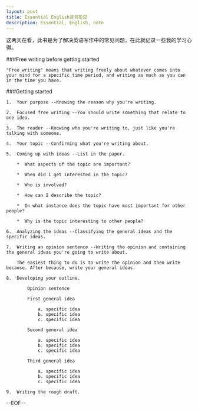 ```yaml
---
layout: post
title: Essential English读书笔记
description: Essential, English, note
---
```

这两天在看<Essential English>，此书是为了解决英语写作中的常见问题，在此就记录一些我的学习心得。

###Free writing before getting started

    "Free writing" means that writing freely about whatever comes into your mind for a specific time period, and writing as much as you can in the time you have.
   
 
###Getting started

    1.  Your purpose --Knowing the reason why you're writing.

    2.  Focused free writing --You should write something that relate to one idea.

    3.  The reader --Knowing who you're writing to, just like you're talking with someone.

    4.  Your topic --Confirming what you're writing about.

    5.  Coming up with ideas --List in the paper.

        *  What aspects of the topic are important?

        *  When did I get interested in the topic?

        *  Who is involved?

        *  How can I describe the topic?

        *  In what instance does the topic have most important for other people?

        *  Why is the topic interesting to other people?

    6.  Analyzing the ideas --Classifying the general ideas and the specific ideas.

    7.  Writing an opinion sentence --Writing the opinion and containing the general ideas you're going to write about.

        The easiest thing to do is to write the opinion and then write because. After because, write your general ideas.

    8.  Developing your outline.

            Opinion sentence

            First general idea

                a. specific idea
                b. specific idea
                c. specific idea
        
            Second general idea

                a. specific idea
                b. specific idea
                c. specific idea        

            Third general idea

                a. specific idea
                b. specific idea
                c. specific idea
    
    9.  Writing the rough draft.
 


--EOF--
